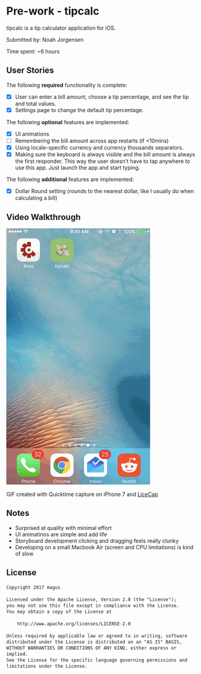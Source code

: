 # Pre-work - tipcalc

tipcalc is a tip calculator application for iOS.

Submitted by: Noah Jorgensen

Time spent: ~6 hours

## User Stories

The following **required** functionality is complete:

* [X] User can enter a bill amount, choose a tip percentage, and see the tip and total values.
* [X] Settings page to change the default tip percentage.

The following **optional** features are implemented:
* [X] UI animations
* [ ] Remembering the bill amount across app restarts (if <10mins)
* [X] Using locale-specific currency and currency thousands separators.
* [X] Making sure the keyboard is always visible and the bill amount is always the first responder. This way the user doesn't have to tap anywhere to use this app. Just launch the app and start typing.

The following **additional** features are implemented:

- [X] Dollar Round setting (rounds to the nearest dollar, like I usually do when calculating a bill)

## Video Walkthrough

[![ScreenShot](https://raw.githubusercontent.com/magus/tipcalc/master/demo/demo.gif)](https://raw.githubusercontent.com/magus/tipcalc/master/demo/tipcalc.webm)

GIF created with Quicktime capture on iPhone 7 and [LiceCap](http://www.cockos.com/licecap/)

## Notes

- Surprised at quality with minimal effort
- UI animatinos are simple and add life
- Storyboard development clicking and dragging feels really clunky
- Developing on a small Macbook Air (screen and CPU limitations) is kind of slow

## License

    Copyright 2017 magus

    Licensed under the Apache License, Version 2.0 (the "License");
    you may not use this file except in compliance with the License.
    You may obtain a copy of the License at

        http://www.apache.org/licenses/LICENSE-2.0

    Unless required by applicable law or agreed to in writing, software
    distributed under the License is distributed on an "AS IS" BASIS,
    WITHOUT WARRANTIES OR CONDITIONS OF ANY KIND, either express or implied.
    See the License for the specific language governing permissions and
    limitations under the License.
